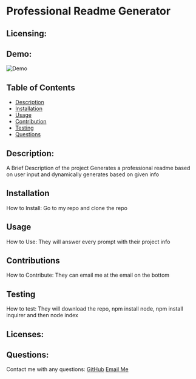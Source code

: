 # Professional Readme Generator
  ## Licensing:
    
  ## Demo: 
  ![Demo](~/utils/Demo.gif)
  ## Table of Contents
  - [Description](#description)
  - [Installation](#installation)
  - [Usage](#usage)
  - [Contribution](#contribution)
  - [Testing](#testing)
  - [Questions](#questions)

  ## Description:
  A Brief Description of the project
  Generates a professional readme based on user input and dynamically generates based on given info

  ## Installation
  How to Install:
  Go to my repo and clone the repo

  ## Usage
  How to Use:
  They will answer every prompt with their project info

  ## Contributions
  How to Contribute:
  They can email me at the email on the bottom

  ## Testing 
  How to test:
  They will download the repo, npm install node, npm install inquirer and then node index

  ## Licenses:
   

  ## Questions:
  Contact me with any questions:
  [GitHub](https://github.com/undefined)
  [Email Me](https://mailto:Nelsonnoremac@gmail.com)
  